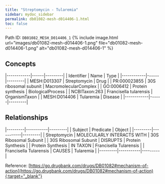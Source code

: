 ```yaml
---
title: "Streptomycin - Tularemia"
sidebar: mydoc_sidebar
permalink: db01082-mesh-d014406-1.html
toc: false 
---
```



Path ID: `DB01082_MESH_D014406_1`
{% include image.html url="images/db01082-mesh-d014406-1.png" file="db01082-mesh-d014406-1.png" alt="db01082-mesh-d014406-1" %}

## Concepts

|------------|------|---------|
| Identifier | Name | Type    |
|------------|------|---------|
| MESH:D013307 | Streptomycin | Drug |
| PR:000023855 | 30S ribosomal subunit | MacromolecularComplex |
| GO:0006412 | Protein synthesis | BiologicalProcess |
| NCBITaxon:263 | Francisella tularensis | OrganismTaxon |
| MESH:D014406 | Tularemia | Disease |
|------------|------|---------|

## Relationships

|---------|-----------|---------|
| Subject | Predicate | Object  |
|---------|-----------|---------|
| Streptomycin | MOLECULARLY INTERACTS WITH | 30S Ribosomal Subunit |
| 30S Ribosomal Subunit | DISRUPTS | Protein Synthesis |
| Protein Synthesis | IN TAXON | Francisella Tularensis |
| Francisella Tularensis | CAUSES | Tularemia |
|---------|-----------|---------|

Reference: [https://go.drugbank.com/drugs/DB01082#mechanism-of-action](https://go.drugbank.com/drugs/DB01082#mechanism-of-action){:target="_blank"}
